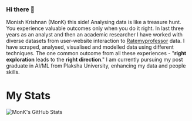 ### Hi there 👋

Monish Krishnan (MonK) this side! Analysing data is like a treasure hunt. You experience valuable outcomes only when you do it right. In last three years as an analyst and then an academic researcher I have worked with diverse datasets from user-website interaction to [Ratemyprofessor]([url](https://www.ratemyprofessors.com/)) data. I have scraped, analysed, visualised and modelled data using different techniques. The one common outcome from all these experiences - "**right exploration** leads to the **right direction**." I am currently pursuing my post graduate in AI/ML from Plaksha University, enhancing my data and people skills.

<!--
**monikrish2698/monikrish2698** is a ✨ _special_ ✨ repository because its `README.md` (this file) appears on your GitHub profile.

Here are some ideas to get you started:

- 🔭 I’m currently working on ...
- 🌱 I’m currently learning ...
- 👯 I’m looking to collaborate on ...
- 🤔 I’m looking for help with ...
- 💬 Ask me about ...
- 📫 How to reach me: ...
- 😄 Pronouns: ...
- ⚡ Fun fact: ...
-->

# My Stats

<img align="center" src="https://github-readme-stats.vercel.app/api/?username=monikrish2698&&show_icons=true&line_height=27&count_private=true&title_color=ffffff&text_color=c9cacc&icon_color=2bbc8a&bg_color=1d1f21" alt="MonK's GitHub Stats" />
</a>
